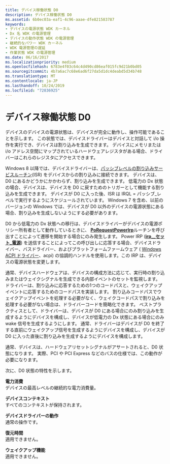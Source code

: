 ```yaml
---
title: デバイス稼働状態 D0
description: デバイス稼働状態 D0
ms.assetid: 6b0ec03a-eaf1-4c96-aaae-dfe821583787
keywords:
- デバイスの電源状態 WDK カーネル
- Dx 名 WDK の電源管理
- デバイスの動作状態 WDK の電源管理
- 継続的なパワー WDK カーネル
- WDK 電源管理の遅延
- 作業状態 WDK の電源管理
ms.date: 06/16/2017
ms.localizationpriority: medium
ms.openlocfilehash: 6783e4f03c64c4d490cd86eaf015fc9d21b0bd05
ms.sourcegitcommit: 4b7a6ac7c68e6ad6f27da5d1dc4deabd5d34b748
ms.translationtype: MT
ms.contentlocale: ja-JP
ms.lasthandoff: 10/24/2019
ms.locfileid: "72836925"
---
```

# <a name="device-working-state-d0"></a>デバイス稼働状態 D0





デバイスのデバイスの電源状態は、デバイスが完全に動作し、操作可能であることを示します。 この状態では、デバイスドライバーはデバイスと対話して i/o 操作を実行でき、デバイスは割り込みを生成できます。 デバイスにメモリまたは i/o アドレス空間にマップされているハードウェアレジスタがある場合、ドライバーはこれらのレジスタにアクセスできます。

Windows 8 以降では、デバイスドライバーは、[パッシブレベルの割り込みサービスルーチン](using-passive-level-interrupt-handling-routines.md)(ISR) をデバイスからの割り込みに接続できます。 デバイスは、D0 にあるかどうかにかかわらず、割り込みを生成できます。 低電力の Dx 状態の場合、デバイスは、デバイスを D0 に戻すためのトリガーとして機能する割り込みを生成できます。 デバイスが D0 に入った後、ISR は IRQL = パッシブ\_レベルで実行するようにスケジュールされています。 Windows 7 を含め、以前のバージョンの Windows では、デバイスが D0 以外のデバイスの電源状態にある場合、割り込みを生成しないようにする必要があります。

D0 から低電力の Dx 状態への移行は、デバイスドライバーがデバイスの電源ポリシー所有者として動作しているときに、 [**PoRequestPowerIrp**](https://docs.microsoft.com/windows-hardware/drivers/ddi/wdm/nf-wdm-porequestpowerirp)ルーチンを呼び出すことによって遷移を開始する場合にのみ発生します。 Power IRP ([**irp\_\_セット\_電源**](https://docs.microsoft.com/windows-hardware/drivers/kernel/irp-mn-set-power)) を送信することによってこの呼び出しに応答する場合、デバイスドライバー、バスドライバー、およびプラットフォームファームウェア ( [Windows ACPI ドライバー](acpi-driver.md)、acpi) の協調的ハンドルを使用します。この IRP は、デバイスの電源状態を変更します。

通常、デバイスハードウェアは、デバイスの構成方法に応じて、実行時の割り込みまたはウェイクシグナルを生成できる内部イベントのセットを監視します。 ドライバーは、割り込みに応答するための1つのコードパスと、ウェイクアップイベントに応答するためのコードパスを実装します。 割り込みコードパスでウェイクアップイベントを処理する必要がなく、ウェイクコードパスで割り込みを処理する必要がない場合は、ドライバーコードを簡略化できます。 ベストプラクティスとして、ドライバーは、デバイスが D0 にある場合にのみ割り込みを生成するようにデバイスを構成し、デバイスが低電力の Dx 状態にある場合にのみ wake 信号を生成するようにします。 通常、ドライバーはデバイスが D0 を終了する直前にウェイクアップ信号を生成するようにデバイスを構成し、デバイスが D0 に入った直後に割り込みを生成するようにデバイスを構成します。

通常、デバイスは、ハードウェアリセットシグナルがアサートされると、D0 状態になります。 実際、PCI や PCI Express などのバスの仕様では、この動作が必要になります。

次に、D0 状態の特性を示します。

<a href="" id="power-consumption"></a>**電力消費**  
デバイスの最高レベルの継続的な電力消費量。

<a href="" id="device-context"></a>**デバイスコンテキスト**  
すべてのコンテキストが保持されます。

<a href="" id="device-driver-behavior"></a>**デバイスドライバーの動作**  
通常の操作です。

<a href="" id="restore-time"></a>**復元時間**  
適用できません。

<a href="" id="wake-up-capability"></a>**ウェイクアップ機能**  
適用できません。

 

 




